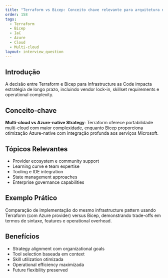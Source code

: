 ```yaml
---
title: "Terraform vs Bicep: Conceito chave relevante para arquitetura no Azure"
order: 158
tags:
  - Terraform
  - Bicep
  - IaC
  - Azure
  - Cloud
  - Multi-cloud
layout: interview_question
---
```


## Introdução

A decisão entre Terraform e Bicep para Infrastructure as Code impacta estratégia de longo prazo, incluindo vendor lock-in, skillset requirements e operational complexity.

## Conceito-chave

**Multi-cloud vs Azure-native Strategy**: Terraform oferece portabilidade multi-cloud com maior complexidade, enquanto Bicep proporciona otimização Azure-native com integração profunda aos serviços Microsoft.

## Tópicos Relevantes

- Provider ecosystem e community support
- Learning curve e team expertise
- Tooling e IDE integration
- State management approaches
- Enterprise governance capabilities

## Exemplo Prático

Comparação de implementação do mesmo infrastructure pattern usando Terraform (com Azure provider) versus Bicep, demonstrando trade-offs em termos de sintaxe, features e operational overhead.

## Benefícios

- Strategy alignment com organizational goals
- Tool selection baseada em context
- Skill utilization otimizada
- Operational efficiency maximizada
- Future flexibility preserved
